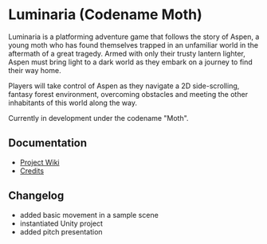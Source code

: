 # Luminaria (Codename Moth)

Luminaria is a platforming adventure game that follows the story of Aspen, a young moth who has found themselves trapped in an unfamiliar world in the aftermath of a great tragedy. Armed with only their trusty lantern lighter, Aspen must bring light to a dark world as they embark on a journey to find their way home.

Players will take control of Aspen as they navigate a 2D side-scrolling, fantasy forest environment, overcoming obstacles and meeting the other inhabitants of this world along the way.

Currently in development under the codename "Moth".

Documentation
---

- [Project Wiki](https://github.com/milescajus/codename_moth/wiki)
- [Credits](https://github.com/milescajus/codename_moth/wiki/Vision-Document#roles)

Changelog
---

- added basic movement in a sample scene
- instantiated Unity project
- added pitch presentation
